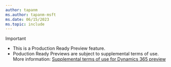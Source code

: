 ```yaml
---
author: tapanm
ms.author: tapanm-msft
ms.date: 06/15/2023
ms.topic: include
---
```


> [!IMPORTANT]
> - This is a Production Ready Preview feature. 
> - Poduction Ready Previews are subject to supplemental terms of use. More information: [Supplemental terms of use for Dynamics 365 preview](https://dynamics.microsoft.com/legaldocs/supp-dynamics365-preview/)